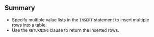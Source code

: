 ## Summary

- Specify multiple value lists in the `INSERT` statement to insert multiple rows into a table. 
- Use the `RETURNING` clause to return the inserted rows.
